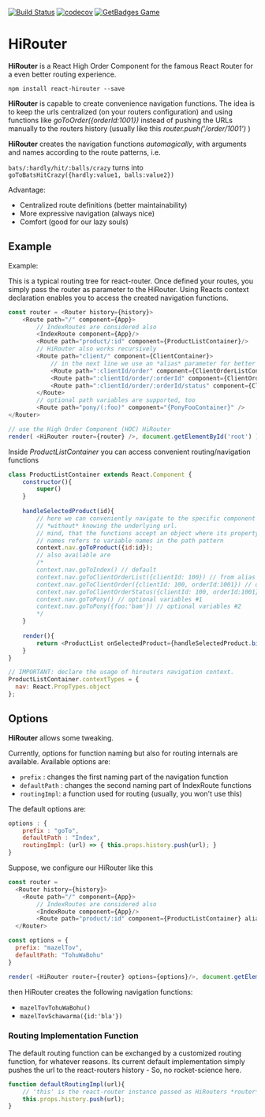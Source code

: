 [![Build Status](https://travis-ci.org/ohager/hirouter.svg?branch=master)](https://travis-ci.org/ohager/hirouter)
[![codecov](https://codecov.io/gh/ohager/hirouter/branch/master/graph/badge.svg)](https://codecov.io/gh/ohager/hirouter)
[![GetBadges Game](https://ohager-hirouter.getbadges.io/shield/company/ohager-hirouter/user/8773)](https://ohager-hirouter.getbadges.io/?ref=shield-player)

# HiRouter
__HiRouter__ is a React High Order Component for the famous React Router for a even better routing experience.

```
npm install react-hirouter --save
```

__HiRouter__ is capable to create convenience navigation functions.
The idea is to keep the urls centralized (on your routers configuration) and using
functions like _goToOrder({orderId:1001})_ instead of pushing the URLs manually to the routers
history (usually like this _router.push('/order/1001')_ )

__HiRouter__ creates the navigation functions _automagically_, with arguments and names according to the
route patterns, i.e.

`bats/:hardly/hit/:balls/crazy` turns into `goToBatsHitCrazy({hardly:value1, balls:value2})`

Advantage:
 - Centralized route definitions (better maintainability)
 - More expressive navigation (always nice)
 - Comfort (good for our lazy souls)

## Example

Example:

This is a typical routing tree for react-router. Once defined your routes,
you simply pass the router as parameter to the HiRouter. 
Using Reacts context declaration enables you to access the created navigation functions. 

```js
const router = <Router history={history}>
    <Route path="/" component={App}>
        // IndexRoutes are considered also
        <IndexRoute component={App}/>
	    <Route path="product/:id" component={ProductListContainer}/>
	    // HiRouter also works recursively
	    <Route path="client/" component={ClientContainer}>
	        // in the next line we use an *alias* parameter for better naming
	        <Route path=":clientId/order" component={ClientOrderListContainer} alias="ClientOrderList" />	        
	        <Route path=":clientId/order/:orderId" component={ClientOrder} />	        
	        <Route path=":clientId/order/:orderId/status" component={ClientOrderStatus} />	        
	    </Route>
	    // optional path variables are supported, too
	    <Route path="pony/(:foo)" component="{PonyFooContainer}" />	    
</Router>

// use the High Order Component (HOC) HiRouter
render( <HiRouter router={router} />, document.getElementById('root') )
```

Inside _ProductListContainer_ you can access convenient routing/navigation functions

```js
class ProductListContainer extends React.Component {
	constructor(){
		super() 
	}
	
	handleSelectedProduct(id){
	    // here we can conveniently navigate to the specific component
	    // *without* knowing the underlying url.
	    // mind, that the functions accept an object where its property 
	    // names refers to variable names in the path pattern 
		context.nav.goToProduct({id:id});
		// also available are
		/*
		context.nav.goToIndex() // default		
		context.nav.goToClientOrderList({clientId: 100}) // from alias for customized naming
		context.nav.goToClientOrder({clientId: 100, orderId:1001}) // of course, multiple args!
		context.nav.goToClientOrderStatus({clientId: 100, orderId:1001})		
		context.nav.goToPony() // optional variables #1		
		context.nav.goToPony({foo:'bam'}) // optional variables #2		
		*/
	}
	
	render(){
		return <ProductList onSelectedProduct={handleSelectedProduct.bind(this)} />
	}
}

// IMPORTANT: declare the usage of hirouters navigation context.
ProductListContainer.contextTypes = {
  nav: React.PropTypes.object
};

```


## Options

__HiRouter__ allows some tweaking. 

Currently, options for function naming but also for routing internals are available.
Available options are:

- `prefix` : changes the first naming part of the navigation function
- `defaultPath` : changes the second naming part of IndexRoute functions
- `routingImpl`: a function used for routing (usually, you won't use this)

The default options are:

```js
options : {
    prefix : "goTo",
    defaultPath : "Index",
    routingImpl: (url) => { this.props.history.push(url); }
}
```

Suppose, we configure our HiRouter like this


```js
const router = 
  <Router history={history}>
    <Route path="/" component={App}>
        // IndexRoutes are considered also
        <IndexRoute component={App}/>
	    <Route path="product/:id" component={ProductListContainer} alias="Schawarma"/>
  </Router>

const options = {
  prefix: "mazelTov",
  defaultPath: "TohuWaBohu"
}

render( <HiRouter router={router} options={options}/>, document.getElementById('root') );
```

then HiRouter creates the following navigation functions:

- `mazelTovTohuWaBohu()`
- `mazelTovSchawarma({id:'bla'})`

### Routing Implementation Function

The default routing function can be exchanged by a customized routing function, for whatever reasons.
Its current default implementation simply pushes the url to the react-routers history - So, no rocket-science here. 

```javascript
function defaultRoutingImpl(url){
	// 'this' is the react-router instance passed as HiRouters *router* property
	this.props.history.push(url);
}
```
